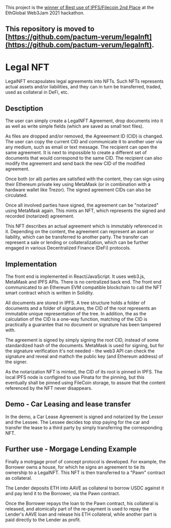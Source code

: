 This project is the [winner of
Best use of IPFS/Filecoin 2nd Place](https://showcase.ethglobal.com/web3jam/legalnft) at the EthGlobal Web3Jam 2021 hackathon.

## This repository is moved to [https://github.com/pactum-verum/legalnft](https://github.com/pactum-verum/legalnft).

# Legal NFT

LegalNFT encapsulates legal agreements into NFTs. Such NFTs represents actual assets and/or liabilities, and they can in turn be transferred, traded, used as collateral in DeFi, etc.
## Desctiption

The user can simply create a LegalNFT Agreement, drop documents into it as well as write simple fields (which are saved as small text files).

As files are dropped and/or removed, the Agreeement ID (CID) is changed. The user can copy the
current CID and communicate it to another user via any medium, such as email or text message. The recipient can open the same agreement. It is next to impossible to create a different set of documents that would correspond to the same CID. The recipient can also modify the agreement and send back the new CID of the modified agreement. 

Once both (or all) parties are satisfied with the content, they can sign using their Ethereum private key using MetaMask (or in combination with a hardware wallet like Trezor). The signed agreement CIDs can also be circulated.

Once all involved parties have signed, the agreement can be "notarized" using MetaMask again. This mints an NFT, which represents the signed and recorded (notarized) agreement.

This NFT describes an actual agreement which is immutably referenced in it. Depending on the content, the agreement can represent an asset or liability, which can be transferred to another party. The transfer can represent a sale or lending or collateralization, which can be further engaged in various Decentralized Finance (DeFi) protocols.
## Implementation

The front end is implemented in React/JavaScript. It uses web3.js, MetaMask and IPFS APIs. There is no centralized back end. The front end communicated to an Ethereum EVM compatible blockchain to call the NFT smart contract which is written in Solidity.

All documents are stored in IPFS. A tree structure holds a folder of documents and a folder of signatures, the CID of the root represents an immutable unique representation of the tree. In addition, the as the calculation of the CID is a one-way function, matching of the CID is practically a guarantee that no document or signature has been tampered with.

The agreement is signed by simply signing the root CID, instead of some standardized hash of the documents. MetaMask is used for signing, but for the signature verification it's not needed - the web3 API can check the signature and reveal and mathch the public key (and Ethereum address) of the signer.

As the notarization NFT is minted, the CID of its root is pinned in IPFS. The local IPFS node is configired to use Pinata for the pinning, but this eventually shall be pinned using FileCoin storage, to assure that the content referenced by the NFT never disappears.

## Demo - Car Leasing and lease transfer

In the demo, a Car Lease Agreement is signed and notarized by the Lessor and the Lessee. The Lessee decides top stop paying for the car and transfer the lease to a third party by simply transferring the corresponding NFT.
## Further use - Morgage Lending Example

Finally a motrgage proof of concept protocol is developed. For example, the Borrower owns a house, for which he signs an agreement to tie its ownership to a LegalNFT. This NFT is then transferred to a "Pawn" contract as collateral.

The Lender deposits ETH into AAVE as collateral to borrow USDC against it and pay lend it to the Borrower, via the Pawn contract.

Once the Borrower repays the loan to the Pawn contract, his collateral is released, and atomically part of the re-payment is used to repay the Lender's AAVE loan and release his ETH collateral, while another part is paid directly to the Lender as profit. 